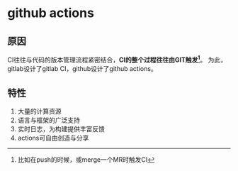 # github actions
## 原因
CI往往与代码的版本管理流程紧密结合，**CI的整个过程往往由GIT触发[^1]**。
为此，gitlab设计了gitlab CI，github设计了github actions。
## 特性
1. 大量的计算资源
2. 语言与框架的广泛支持
3. 实时日志，为构建提供丰富反馈
4. actions可自由创造与分享

[^1]: 比如在push的时候，或merge一个MR时触发CI